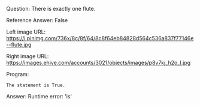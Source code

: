 Question: There is exactly one flute.

Reference Answer: False

Left image URL: https://i.pinimg.com/736x/8c/8f/64/8c8f64eb84828d564c536a837f77146e--flute.jpg

Right image URL: https://images.ehive.com/accounts/3021/objects/images/p8v7kj_h2o_l.jpg

Program:

```
The statement is True.
```
Answer: Runtime error: 'is'

